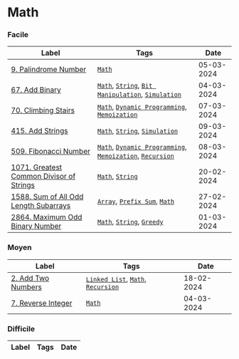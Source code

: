 # Math

### Facile

| Label                                                                                              | Tags                                                                                                                       | Date       |
| -------------------------------------------------------------------------------------------------- | -------------------------------------------------------------------------------------------------------------------------- | ---------- |
| [9. Palindrome Number](../0009.%20Palindrome%20Number/)                                            | [`Math`](./math.md)                                                                                                        | 05-03-2024 |
| [67. Add Binary](../0067.%20Add%20Binary/)                                                         | [`Math`](./math.md), [`String`](./string.md), [`Bit Manipulation`](./bit_manipulation.md), [`Simulation`](./simulation.md) | 04-03-2024 |
| [70. Climbing Stairs](../0070.%20Climbing%20Stairs/)                                               | [`Math`](./math.md), [`Dynamic Programming`](./dp.md), [`Memoization`](./memoization.md)                                   | 07-03-2024 |
| [415. Add Strings](../0415.%20Add%20Strings/)                                                      | [`Math`](./math.md), [`String`](./string.md), [`Simulation`](./simulation.md)                                              | 09-03-2024 |
| [509. Fibonacci Number](../0509.%20Fibonacci%20Number/)                                            | [`Math`](./math.md), [`Dynamic Programming`](./dp.md), [`Memoization`](./memoization.md), [`Recursion`](./recursion.md)    | 08-03-2024 |
| [1071. Greatest Common Divisor of Strings](../1071.%20Greatest%20Common%20Divisor%20of%20Strings/) | [`Math`](./math.md), [`String`](./string.md)                                                                               | 20-02-2024 |
| [1588. Sum of All Odd Length Subarrays](../1588.%20Sum%20of%20All%20Odd%20Length%20Subarrays/)     | [`Array`](./array.md), [`Prefix Sum`](./prefix_sum.md), [`Math`](./math.md)                                                | 27-02-2024 |
| [2864. Maximum Odd Binary Number](../2864.%20Maximum%20Odd%20Binary%20Number/)                     | [`Math`](./math.md), [`String`](./string.md), [`Greedy`](./greedy.md)                                                      | 01-03-2024 |

### Moyen

| Label                                                 | Tags                                                                                  | Date       |
| ----------------------------------------------------- | ------------------------------------------------------------------------------------- | ---------- |
| [2. Add Two Numbers](../0002.%20Add%20Two%20Numbers/) | [`Linked List`](./linked_list.md), [`Math`](./math.md), [`Recursion`](./recursion.md) | 18-02-2024 |
| [7. Reverse Integer](../0007.%20Reverse%20Integer/)   | [`Math`](./math.md)                                                                   | 04-03-2024 |

### Difficile

| Label | Tags | Date |
| ----- | ---- | ---- |
